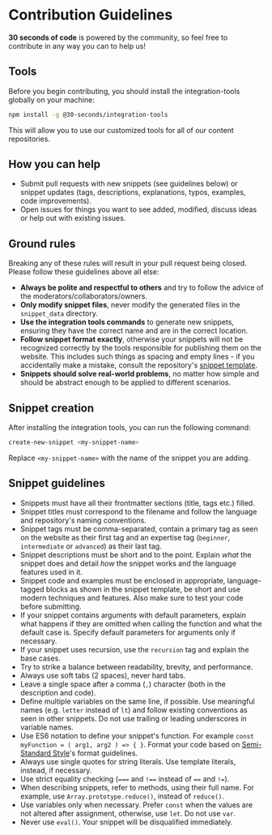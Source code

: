 # Contribution Guidelines

**30 seconds of code** is powered by the community, so feel free to contribute in any way you can to help us!

## Tools

Before you begin contributing, you should install the integration-tools globally on your machine:

```sh
npm install -g @30-seconds/integration-tools
```

This will allow you to use our customized tools for all of our content repositories.

## How you can help

- Submit pull requests with new snippets (see guidelines below) or snippet updates (tags, descriptions, explanations, typos, examples, code improvements).
- Open issues for things you want to see added, modified, discuss ideas or help out with existing issues. 

## Ground rules

Breaking any of these rules will result in your pull request being closed. Please follow these guidelines above all else:

- **Always be polite and respectful to others** and try to follow the advice of the moderators/collaborators/owners.
- **Only modify snippet files**, never modify the generated files in the `snippet_data` directory.
- **Use the integration tools commands** to generate new snippets, ensuring they have the correct name and are in the correct location.
- **Follow snippet format exactly**, otherwise your snippets will not be recognized correctly by the tools responsible for publishing them on the website. This includes such things as spacing and empty lines - if you accidentally make a mistake, consult the repository's [snippet template](snippet-template.md).
- **Snippets should solve real-world problems**, no matter how simple and should be abstract enough to be applied to different scenarios.

## Snippet creation

After installing the integration tools, you can run the following command:

```sh
create-new-snippet <my-snippet-name>
```

Replace `<my-snippet-name>` with the name of the snippet you are adding. 

## Snippet guidelines

- Snippets must have all their frontmatter sections (title, tags etc.) filled.
- Snippet titles must correspond to the filename and follow the language and repository's naming conventions.
- Snippet tags must be comma-separated, contain a primary tag as seen on the website as their first tag and an expertise tag (`beginner`, `intermediate` or `advanced`) as their last tag.
- Snippet descriptions must be short and to the point. Explain *what* the snippet does and detail *how* the snippet works and the language features used in it.
- Snippet code and examples must be enclosed in appropriate, language-tagged blocks as shown in the snippet template, be short and use modern techniques and features. Also make sure to test your code before submitting.
- If your snippet contains arguments with default parameters, explain what happens if they are omitted when calling the function and what the default case is. Specify default parameters for arguments only if necessary.
- If your snippet uses recursion, use the `recursion` tag and explain the base cases.
- Try to strike a balance between readability, brevity, and performance.
- Always use soft tabs (2 spaces), never hard tabs.
- Leave a single space after a comma (`,`) character (both in the description and code).
- Define multiple variables on the same line, if possible. Use meaningful names (e.g. `letter` instead of `lt`) and follow existing conventions as seen in other snippets. Do not use trailing or leading underscores in variable names.
- Use ES6 notation to define your snippet's function. For example `const myFunction = ( arg1, arg2 ) => { }`. Format your code based on [Semi-Standard Style](https://github.com/Flet/semistandard)'s format guidelines.
- Always use single quotes for string literals. Use template literals, instead, if necessary.
- Use strict equality checking (`===` and `!==` instead of `==` and `!=`).
- When describing snippets, refer to methods, using their full name. For example, use `Array.prototype.reduce()`, instead of `reduce()`.
- Use variables only when necessary. Prefer `const` when the values are not altered after assignment, otherwise, use `let`. Do not use `var`. 
- Never use `eval()`. Your snippet will be disqualified immediately.
